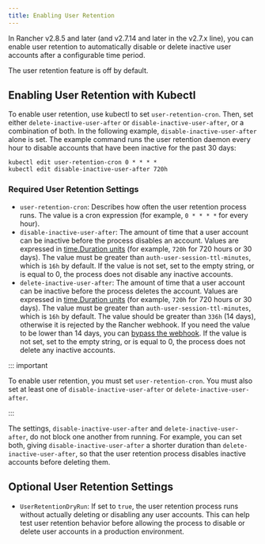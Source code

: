 ```yaml
---
title: Enabling User Retention
---
```


<head>
  <link rel="canonical" href="https://ranchermanager.docs.rancher.com/how-to-guides/advanced-user-guides/enable-user-retention.md"/>
</head>

In Rancher v2.8.5 and later (and v2.7.14 and later in the v2.7.x line), you can enable user retention to automatically disable or delete inactive user accounts after a configurable time period.

The user retention feature is off by default.

## Enabling User Retention with Kubectl

To enable user retention, use kubectl to set `user-retention-cron`. Then, set either `delete-inactive-user-after` or `disable-inactive-user-after`, or a combination of both. In the following example, `disable-inactive-user-after` alone is set. The example command runs the user retention daemon every hour to disable accounts that have been inactive for the past 30 days:

```
kubectl edit user-retention-cron 0 * * * *
kubectl edit disable-inactive-user-after 720h
```

### Required User Retention Settings

- `user-retention-cron`: Describes how often the user retention process runs. The value is a cron expression (for example, `0 * * * *` for every hour).
- `disable-inactive-user-after`: The amount of time that a user account can be inactive before the process disables an account. Values are expressed in [time.Duration units](https://pkg.go.dev/time#ParseDuration) (for example, `720h` for 720 hours or 30 days). The value must be greater than `auth-user-session-ttl-minutes`, which is `16h` by default. If the value is not set, set to the empty string, or is equal to 0, the process does not disable any inactive accounts.
- `delete-inactive-user-after`: The amount of time that a user account can be inactive before the process deletes the account. Values are expressed in [time.Duration units](https://pkg.go.dev/time#ParseDuration) (for example, `720h` for 720 hours or 30 days). The value must be greater than `auth-user-session-ttl-minutes`, which is `16h` by default. The value should be greater than `336h` (14 days), otherwise it is rejected by the Rancher webhook. If you need the value to be lower than 14 days, you can [bypass the webhook](../../reference-guides/rancher-webhook.md#bypassing-the-webhook). If the value is not set, set to the empty string, or is equal to 0, the process does not delete any inactive accounts.

::: important

To enable user retention, you must set `user-retention-cron`. You must also set at least one of  `disable-inactive-user-after` or `delete-inactive-user-after`.

:::

The settings, `disable-inactive-user-after` and  `delete-inactive-user-after`, do not block one another from  running. For example, you can set both, giving `disable-inactive-user-after` a shorter duration than `delete-inactive-user-after`, so that the user retention process disables inactive accounts before deleting them.

## Optional User Retention Settings

- `UserRetentionDryRun`: If set to `true`, the user retention process runs without actually deleting or disabling any user accounts. This can help test user retention behavior before allowing the process to disable or delete user accounts in a production environment.